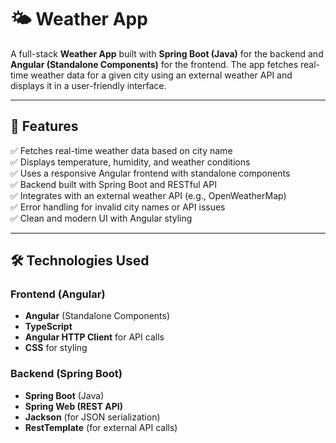 # 🌤️ Weather App

A full-stack **Weather App** built with **Spring Boot (Java)** for the backend and **Angular (Standalone Components)** for the frontend. The app fetches real-time weather data for a given city using an external weather API and displays it in a user-friendly interface.

---

## **🚀 Features**
✅ Fetches real-time weather data based on city name  
✅ Displays temperature, humidity, and weather conditions  
✅ Uses a responsive Angular frontend with standalone components  
✅ Backend built with Spring Boot and RESTful API  
✅ Integrates with an external weather API (e.g., OpenWeatherMap)  
✅ Error handling for invalid city names or API issues  
✅ Clean and modern UI with Angular styling

---

## **🛠️ Technologies Used**
### **Frontend (Angular)**
- **Angular** (Standalone Components)
- **TypeScript**
- **Angular HTTP Client** for API calls
- **CSS** for styling

### **Backend (Spring Boot)**
- **Spring Boot** (Java)
- **Spring Web (REST API)**
- **Jackson** (for JSON serialization)
- **RestTemplate** (for external API calls)
